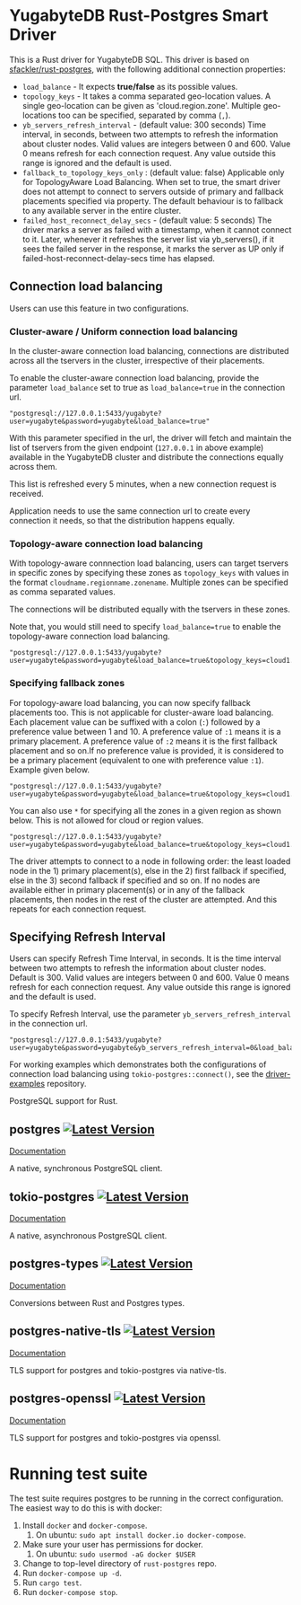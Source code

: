 # YugabyteDB Rust-Postgres Smart Driver

This is a Rust driver for YugabyteDB SQL. This driver is based on [sfackler/rust-postgres](https://github.com/sfackler/rust-postgres), with the following additional connection properties:

- `load_balance`   - It expects **true/false** as its possible values.
- `topology_keys`  - It takes a comma separated geo-location values. A single geo-location can be given as 'cloud.region.zone'. Multiple geo-locations too can be specified, separated by comma (`,`).
- `yb_servers_refresh_interval` - (default value: 300 seconds) Time interval, in seconds, between two attempts to refresh the information about cluster nodes. Valid values are integers between 0 and 600. Value 0 means refresh for each connection request. Any value outside this range is ignored and the default is used.
- `fallback_to_topology_keys_only` : (default value: false) Applicable only for TopologyAware Load Balancing. When set to true, the smart driver does not attempt to connect to servers outside of primary and fallback placements specified via property. The default behaviour is to fallback to any available server in the entire cluster.
- `failed_host_reconnect_delay_secs` - (default value: 5 seconds) The driver marks a server as failed with a timestamp, when it cannot connect to it. Later, whenever it refreshes the server list via yb_servers(), if it sees the failed server in the response, it marks the server as UP only if failed-host-reconnect-delay-secs time has elapsed.

## Connection load balancing

Users can use this feature in two configurations.

### Cluster-aware / Uniform connection load balancing

In the cluster-aware connection load balancing, connections are distributed across all the tservers in the cluster, irrespective of their placements.

To enable the cluster-aware connection load balancing, provide the parameter `load_balance` set to true as `load_balance=true` in the connection url.

```
"postgresql://127.0.0.1:5433/yugabyte?user=yugabyte&password=yugabyte&load_balance=true"
```

With this parameter specified in the url, the driver will fetch and maintain the list of tservers from the given endpoint (`127.0.0.1` in above example) available in the YugabyteDB cluster and distribute the connections equally across them.

This list is refreshed every 5 minutes, when a new connection request is received.

Application needs to use the same connection url to create every connection it needs, so that the distribution happens equally.

### Topology-aware connection load balancing

With topology-aware connnection load balancing, users can target tservers in specific zones by specifying these zones as `topology_keys` with values in the format `cloudname.regionname.zonename`. Multiple zones can be specified as comma separated values.

The connections will be distributed equally with the tservers in these zones.

Note that, you would still need to specify `load_balance=true` to enable the topology-aware connection load balancing.

```
"postgresql://127.0.0.1:5433/yugabyte?user=yugabyte&password=yugabyte&load_balance=true&topology_keys=cloud1.datacenter1.rack1"
```
### Specifying fallback zones

For topology-aware load balancing, you can now specify fallback placements too. This is not applicable for cluster-aware load balancing.
Each placement value can be suffixed with a colon (`:`) followed by a preference value between 1 and 10.
A preference value of `:1` means it is a primary placement. A preference value of `:2` means it is the first fallback placement and so on.If no preference value is provided, it is considered to be a primary placement (equivalent to one with preference value `:1`). Example given below.

```
"postgresql://127.0.0.1:5433/yugabyte?user=yugabyte&password=yugabyte&load_balance=true&topology_keys=cloud1.region1.zone1:1,cloud1.region1.zone2:2";
```

You can also use `*` for specifying all the zones in a given region as shown below. This is not allowed for cloud or region values.

```
"postgresql://127.0.0.1:5433/yugabyte?user=yugabyte&password=yugabyte&load_balance=true&topology_keys=cloud1.region1.*:1,cloud1.region2.*:2";
```

The driver attempts to connect to a node in following order: the least loaded node in the 1) primary placement(s), else in the 2) first fallback if specified, else in the 3) second fallback if specified and so on.
If no nodes are available either in primary placement(s) or in any of the fallback placements, then nodes in the rest of the cluster are attempted.
And this repeats for each connection request.

## Specifying Refresh Interval

Users can specify Refresh Time Interval, in seconds. It is the time interval between two attempts to refresh the information about cluster nodes. Default is 300. Valid values are integers between 0 and 600. Value 0 means refresh for each connection request. Any value outside this range is ignored and the default is used.

To specify Refresh Interval, use the parameter `yb_servers_refresh_interval` in the connection url.
```
"postgresql://127.0.0.1:5433/yugabyte?user=yugabyte&password=yugabyte&yb_servers_refresh_interval=0&load_balance=true&topology_keys=cloud1.region1.*:1,cloud1.region2.*:2";
```

For working examples which demonstrates both the configurations of connection load balancing using `tokio-postgres::connect()`, see the [driver-examples](https://github.com/yugabyte/driver-examples/tree/main/rust/rust_ysql_driver_examples) repository.

PostgreSQL support for Rust.

## postgres [![Latest Version](https://img.shields.io/crates/v/postgres.svg)](https://crates.io/crates/postgres)

[Documentation](https://docs.rs/postgres)

A native, synchronous PostgreSQL client.

## tokio-postgres [![Latest Version](https://img.shields.io/crates/v/tokio-postgres.svg)](https://crates.io/crates/tokio-postgres)

[Documentation](https://docs.rs/tokio-postgres)

A native, asynchronous PostgreSQL client.

## postgres-types [![Latest Version](https://img.shields.io/crates/v/postgres-types.svg)](https://crates.io/crates/postgres-types)

[Documentation](https://docs.rs/postgres-types)

Conversions between Rust and Postgres types.

## postgres-native-tls [![Latest Version](https://img.shields.io/crates/v/postgres-native-tls.svg)](https://crates.io/crates/postgres-native-tls)

[Documentation](https://docs.rs/postgres-native-tls)

TLS support for postgres and tokio-postgres via native-tls.

## postgres-openssl [![Latest Version](https://img.shields.io/crates/v/postgres-openssl.svg)](https://crates.io/crates/postgres-openssl)

[Documentation](https://docs.rs/postgres-openssl)

TLS support for postgres and tokio-postgres via openssl.

# Running test suite

The test suite requires postgres to be running in the correct configuration. The easiest way to do this is with docker:

1. Install `docker` and `docker-compose`.
   1. On ubuntu: `sudo apt install docker.io docker-compose`.
1. Make sure your user has permissions for docker.
   1. On ubuntu: ``sudo usermod -aG docker $USER``
1. Change to top-level directory of `rust-postgres` repo.
1. Run `docker-compose up -d`.
1. Run `cargo test`.
1. Run `docker-compose stop`.
